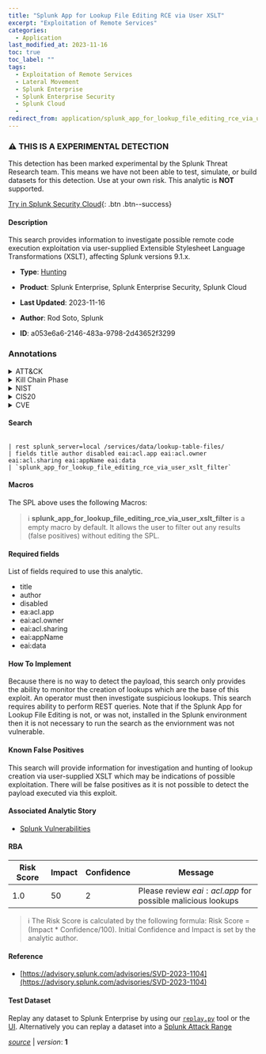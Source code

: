 ```yaml
---
title: "Splunk App for Lookup File Editing RCE via User XSLT"
excerpt: "Exploitation of Remote Services"
categories:
  - Application
last_modified_at: 2023-11-16
toc: true
toc_label: ""
tags:
  - Exploitation of Remote Services
  - Lateral Movement
  - Splunk Enterprise
  - Splunk Enterprise Security
  - Splunk Cloud
  - 
redirect_from: application/splunk_app_for_lookup_file_editing_rce_via_user_xslt/
---
```


### :warning: THIS IS A EXPERIMENTAL DETECTION
This detection has been marked experimental by the Splunk Threat Research team. This means we have not been able to test, simulate, or build datasets for this detection. Use at your own risk. This analytic is **NOT** supported.


[Try in Splunk Security Cloud](https://www.splunk.com/en_us/cyber-security.html){: .btn .btn--success}

#### Description

This search provides information to investigate possible remote code execution exploitation via user-supplied Extensible Stylesheet Language Transformations (XSLT), affecting Splunk versions 9.1.x.

- **Type**: [Hunting](https://github.com/splunk/security_content/wiki/Detection-Analytic-Types)
- **Product**: Splunk Enterprise, Splunk Enterprise Security, Splunk Cloud

- **Last Updated**: 2023-11-16
- **Author**: Rod Soto, Splunk
- **ID**: a053e6a6-2146-483a-9798-2d43652f3299

### Annotations
<details>
  <summary>ATT&CK</summary>

<div markdown="1">

#### [ATT&CK](https://attack.mitre.org/)

| ID          | Technique   | Tactic         |
| ----------- | ----------- |--------------- |
| [T1210](https://attack.mitre.org/techniques/T1210/) | Exploitation of Remote Services | Lateral Movement |

</div>
</details>


<details>
  <summary>Kill Chain Phase</summary>

<div markdown="1">

* Exploitation


</div>
</details>


<details>
  <summary>NIST</summary>

<div markdown="1">

* DE.AE



</div>
</details>

<details>
  <summary>CIS20</summary>

<div markdown="1">

* CIS 10



</div>
</details>

<details>
  <summary>CVE</summary>

<div markdown="1">

| ID          | Summary | [CVSS](https://nvd.nist.gov/vuln-metrics/cvss) |
| ----------- | ----------- | -------------- |
| [](https://nvd.nist.gov/vuln/detail/) |  |  |



</div>
</details>


#### Search

```

| rest splunk_server=local /services/data/lookup-table-files/ 
| fields title author disabled eai:acl.app eai:acl.owner eai:acl.sharing eai:appName eai:data 
| `splunk_app_for_lookup_file_editing_rce_via_user_xslt_filter`
```

#### Macros
The SPL above uses the following Macros:

> :information_source:
> **splunk_app_for_lookup_file_editing_rce_via_user_xslt_filter** is a empty macro by default. It allows the user to filter out any results (false positives) without editing the SPL.



#### Required fields
List of fields required to use this analytic.
* title
* author
* disabled
* ea:acl.app
* eai:acl.owner
* eai:acl.sharing
* eai:appName
* eai:data



#### How To Implement
Because there is no way to detect the payload, this search only provides the ability to monitor the creation of lookups which are the base of this exploit. An operator must then investigate suspicious lookups. This search requires ability to perform REST queries. Note that if the Splunk App for Lookup File Editing is not, or was not, installed in the Splunk environment then it is not necessary to run the search as the enviornment was not vulnerable.
#### Known False Positives
This search will provide information for investigation and hunting of lookup creation via user-supplied XSLT which may be indications of possible exploitation. There will be false positives as it is not possible to detect the payload executed via this exploit.

#### Associated Analytic Story
* [Splunk Vulnerabilities](/stories/splunk_vulnerabilities)




#### RBA

| Risk Score  | Impact      | Confidence   | Message      |
| ----------- | ----------- |--------------|--------------|
| 1.0 | 50 | 2 | Please review $eai:acl.app$ for possible malicious lookups |


> :information_source:
> The Risk Score is calculated by the following formula: Risk Score = (Impact * Confidence/100). Initial Confidence and Impact is set by the analytic author.


#### Reference

* [https://advisory.splunk.com/advisories/SVD-2023-1104](https://advisory.splunk.com/advisories/SVD-2023-1104)



#### Test Dataset
Replay any dataset to Splunk Enterprise by using our [`replay.py`](https://github.com/splunk/attack_data#using-replaypy) tool or the [UI](https://github.com/splunk/attack_data#using-ui).
Alternatively you can replay a dataset into a [Splunk Attack Range](https://github.com/splunk/attack_range#replay-dumps-into-attack-range-splunk-server)




[*source*](https://github.com/splunk/security_content/tree/develop/detections/application/splunk_app_for_lookup_file_editing_rce_via_user_xslt.yml) \| *version*: **1**